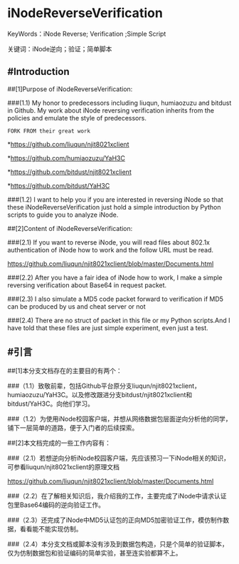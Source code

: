 iNodeReverseVerification
========================================================================================================================

KeyWords：iNode Reverse; Verification ;Simple Script

关键词：iNode逆向；验证；简单脚本


#Introduction
------------------------------------------------------------------------
##[1]Purpose of iNodeReverseVerification:

###(1.1) My honor to predecessors including liuqun, humiaozuzu and bitdust in Github. My work about iNode reversing verification inherits from the policies and emulate the style of predecessors.

`FORK FROM their great work`

*https://github.com/liuqun/njit8021xclient

*https://github.com/humiaozuzu/YaH3C

*https://github.com/bitdust/njit8021xclient

*https://github.com/bitdust/YaH3C

###(1.2) I want to help you if you are interested in reversing iNode so that these iNodeReverseVerification just hold a simple introduction by Python scripts to guide you to analyze iNode.

##[2]Content of iNodeReverseVerification:

###(2.1) If you want to reverse iNode, you will read files about 802.1x authentication of iNode how to work and the follow URL must be read.

https://github.com/liuqun/njit8021xclient/blob/master/Documents.html

###(2.2) After you have a fair idea of iNode how to work, I make a simple reversing verification about Base64 in request packet.

###(2.3) I also simulate a MD5 code packet forward to verification if MD5 can be produced by us and cheat server or not

###(2.4) There are no struct of packet in this file or my Python scripts.And I have told that these files are just simple experiment, even just a test. 

#引言
------------------------------------------------------------------------
##[1]本分支文档存在的主要目的有两个：

###（1.1）致敬前辈，包括Github平台原分支liuqun/njit8021xclient，humiaozuzu/YaH3C。以及修改跟进分支bitdust/njit8021xclient和bitdust/YaH3C。向他们学习。

###（1.2）为使用iNode校园客户端，并想从网络数据包层面逆向分析他的同学，铺下一层简单的道路，便于入门者的后续探索。

##[2]本文档完成的一些工作内容有：

###（2.1）若想逆向分析iNode校园客户端，先应该预习一下iNode相关的知识，可参看liuqun/njit8021xclient的原理文档

https://github.com/liuqun/njit8021xclient/blob/master/Documents.html

###（2.2）在了解相关知识后，我介绍我的工作，主要完成了iNode中请求认证包里Base64编码的逆向验证工作。

###（2.3）还完成了iNode中MD5认证包的正向MD5加密验证工作，模仿制作数据，看看能不能实现仿制。

###（2.4）本分支文档或脚本没有涉及到数据包构造，只是个简单的验证脚本，仅为仿制数据包和验证编码的简单实验，甚至连实验都算不上。

